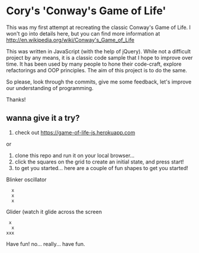 # Cory's 'Conway's Game of Life'

This was my first attempt at recreating the classic Conway's Game of Life. I won't go into details here, but you can find more information at http://en.wikipedia.org/wiki/Conway's_Game_of_Life

This was written in JavaScript (with the help of jQuery). While not a difficult project by any means, it is a classic code sample that I hope to improve over time. It has been used by many people to hone their code-craft, explore refactorings and OOP principles. The aim of this project is to do the same.

So please, look through the commits, give me some feedback, let's improve our understanding of programming.

Thanks!

## wanna give it a try?
1. check out https://game-of-life-js.herokuapp.com

or

1. clone this repo and run it on your local browser... 
1. click the squares on the grid to create an initial state, and press start!
1. to get you started... here are a couple of fun shapes to get you started!

Blinker oscillator
```
  x
  x
  x
```

Glider (watch it glide across the screen
```
 x
  x
xxx
```

Have fun!
no... really... have fun.